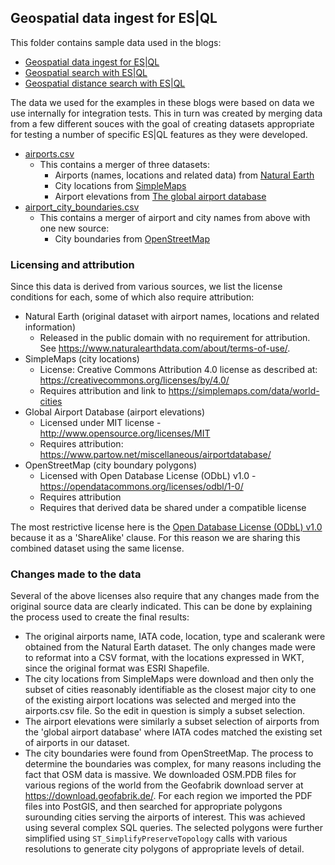 ## Geospatial data ingest for ES|QL

This folder contains sample data used in the blogs:

* [Geospatial data ingest for ES|QL](https://www.elastic.co/search-labs/blog/geospatial-data-ingest)
* [Geospatial search with ES|QL](https://www.elastic.co/search-labs/blog/esql-geospatial-search-part-one)
* [Geospatial distance search with ES|QL](https://www.elastic.co/search-labs/blog/esql-geospatial-search-part-two)

The data we used for the examples in these blogs were based on data we use internally for integration tests.
This in turn was created by merging data from a few different souces with
the goal of creating datasets appropriate for testing a number of specific
ES|QL features as they were developed.

* [airports.csv](https://raw.githubusercontent.com/elastic/elasticsearch-labs/tree/main/supporting-blog-content/geospatial-data-ingest/airports.csv)
  * This contains a merger of three datasets:
    * Airports (names, locations and related data) from [Natural Earth](https://www.naturalearthdata.com/downloads/10m-cultural-vectors/airports/)
    * City locations from [SimpleMaps](https://simplemaps.com/data/world-cities)
    * Airport elevations from [The global airport database](https://www.partow.net/miscellaneous/airportdatabase/)
* [airport_city_boundaries.csv](https://raw.githubusercontent.com/elastic/elasticsearch-labs/tree/main/supporting-blog-content/geospatial-data-ingest/airport_city_boundaries.csv)
  * This contains a merger of airport and city names from above with one new source:
    * City boundaries from [OpenStreetMap](https://www.openstreetmap.org/)

### Licensing and attribution

Since this data is derived from various sources, we list the license
conditions for each, some of which also require attribution:

* Natural Earth (original dataset with airport names, locations and related
  information)
  * Released in the public domain with no requirement for attribution. See
  https://www.naturalearthdata.com/about/terms-of-use/.
* SimpleMaps (city locations)
  * License: Creative Commons Attribution 4.0 license as described at: https://creativecommons.org/licenses/by/4.0/
  * Requires attribution and link to https://simplemaps.com/data/world-cities
* Global Airport Database (airport elevations)
  * Licensed under MIT license - http://www.opensource.org/licenses/MIT
  * Requires attribution: https://www.partow.net/miscellaneous/airportdatabase/
* OpenStreetMap (city boundary polygons)
  * Licensed with Open Database License (ODbL) v1.0 - https://opendatacommons.org/licenses/odbl/1-0/
  * Requires attribution
  * Requires that derived data be shared under a compatible license

The most restrictive license here is the [Open Database License (ODbL)
v1.0](https://opendatacommons.org/licenses/odbl/1-0/) because it as a
'ShareAlike' clause. For this reason we are sharing this combined dataset
using the same license.

### Changes made to the data

Several of the above licenses also require that any changes made from the
original source data are clearly indicated. This can be done by explaining
the process used to create the final results:

* The original airports name, IATA code, location, type and scalerank were
  obtained from the Natural Earth dataset. The only changes made were to
  reformat into a CSV format, with the locations expressed in WKT, since the
  original format was ESRI Shapefile.
* The city locations from SimpleMaps were download and then only the subset
  of cities reasonably identifiable as the closest major city to one of the
  existing airport locations was selected and merged into the airports.csv
  file. So the edit in question is simply a subset selection.
* The airport elevations were similarly a subset selection of airports from
  the 'global airport database' where IATA codes matched the existing set of
  airports in our dataset.
* The city boundaries were found from OpenStreetMap. The process to
  determine the boundaries was complex, for many reasons including the fact
  that OSM data is massive. We downloaded OSM.PDB files for various regions of
  the world from the Geofabrik download server at
  https://download.geofabrik.de/. For each region we imported the PDF files
  into PostGIS, and then searched for appropriate polygons surounding cities
  serving the airports of interest. This was achieved using several complex
  SQL queries. The selected polygons were further simplified using
  `ST_SimplifyPreserveTopology` calls with various resolutions to generate
  city polygons of appropriate levels of detail.
